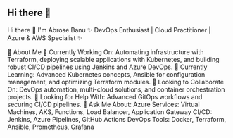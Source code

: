 ## Hi there 👋


Hi there 👋 I'm Abrose Banu
✨ DevOps Enthusiast | Cloud Practitioner | Azure & AWS Specialist ✨

🚀 About Me
🔭 Currently Working On: Automating infrastructure with Terraform, deploying scalable applications with Kubernetes, and building robust CI/CD pipelines using Jenkins and Azure DevOps.
🌱 Currently Learning: Advanced Kubernetes concepts, Ansible for configuration management, and optimizing Terraform modules.
👯 Looking to Collaborate On: DevOps automation, multi-cloud solutions, and container orchestration projects.
🤔 Looking for Help With: Advanced GitOps workflows and securing CI/CD pipelines.
💬 Ask Me About:
Azure Services: Virtual Machines, AKS, Functions, Load Balancer, Application Gateway
CI/CD: Jenkins, Azure Pipelines, GitHub Actions
DevOps Tools: Docker, Terraform, Ansible, Prometheus, Grafana
